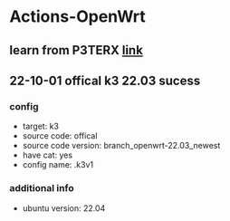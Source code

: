 # Actions-OpenWrt
## learn from P3TERX [link](https://github.com/P3TERX/Actions-OpenWrt)
## 22-10-01 offical k3 22.03 sucess
### config
- target: k3
- source code: offical
- source code version: branch_openwrt-22.03_newest
- have cat: yes
- config name: .k3v1
### additional info
- ubuntu version: 22.04